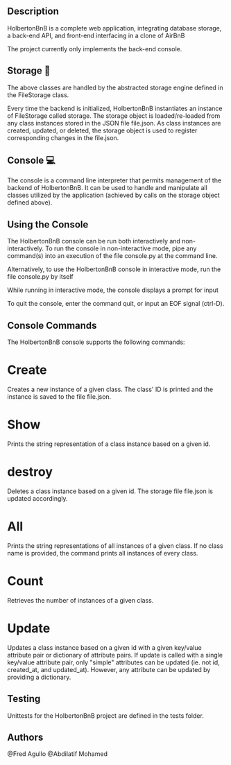 ## Description
HolbertonBnB is a complete web application, integrating database storage, a back-end API, and front-end interfacing in a clone of AirBnB

The project currently only implements the back-end console.

## Storage 🛄
The above classes are handled by the abstracted storage engine defined in the FileStorage class.

Every time the backend is initialized, HolbertonBnB instantiates an instance of FileStorage called storage. The storage object is loaded/re-loaded from any class instances stored in the JSON file file.json. As class instances are created, updated, or deleted, the storage object is used to register corresponding changes in the file.json.

## Console 💻
The console is a command line interpreter that permits management of the backend of HolbertonBnB. It can be used to handle and manipulate all classes utilized by the application (achieved by calls on the storage object defined above).

## Using the Console
The HolbertonBnB console can be run both interactively and non-interactively. To run the console in non-interactive mode, pipe any command(s) into an execution of the file console.py at the command line.

Alternatively, to use the HolbertonBnB console in interactive mode, run the file console.py by itself

While running in interactive mode, the console displays a prompt for input

To quit the console, enter the command quit, or input an EOF signal (ctrl-D).

## Console Commands
The HolbertonBnB console supports the following commands:
#  Create
Creates a new instance of a given class. The class' ID is printed and the instance is saved to the file file.json.

#  Show
Prints the string representation of a class instance based on a given id.

#  destroy
Deletes a class instance based on a given id. The storage file file.json is updated accordingly.

#  All
Prints the string representations of all instances of a given class. If no class name is provided, the command prints all instances of every class.

#  Count
Retrieves the number of instances of a given class.

#  Update
Updates a class instance based on a given id with a given key/value attribute pair or dictionary of attribute pairs. If update is called with a single key/value attribute pair, only "simple" attributes can be updated (ie. not id, created_at, and updated_at). However, any attribute can be updated by providing a dictionary.

## Testing
Unittests for the HolbertonBnB project are defined in the tests folder.

## Authors
@Fred Agullo <MaxxyFred304>
@Abdilatif Mohamed <abdullatif14> 
